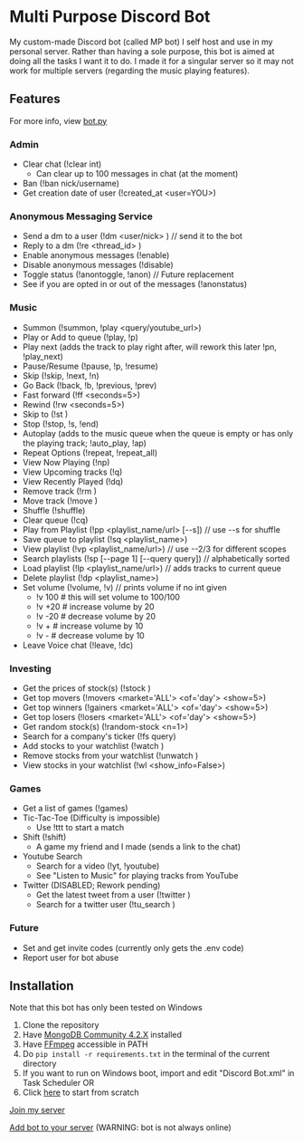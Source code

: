 # Multi Purpose Discord Bot
My custom-made Discord bot (called MP bot) I self host and use in my personal server.
Rather than having a sole purpose, this bot is aimed at doing all the tasks I want it to do. I made it for a singular server so it may not work for multiple servers (regarding the music playing features).

## Features
For more info, view [bot.py](bot.py)

### Admin
- Clear chat (!clear int)
    - Can clear up to 100 messages in chat (at the moment)
- Ban (!ban nick/username)
- Get creation date of user (!created_at <user=YOU>)

### Anonymous Messaging Service
- Send a dm to a user (!dm <user/nick> <message>) // send it to the bot
- Reply to a dm (!re <thread_id> <message>)
- Enable anonymous messages (!enable)
- Disable anonymous messages (!disable)
- Toggle status (!anontoggle, !anon)  // Future replacement
- See if you are opted in or out of the messages (!anonstatus)

### Music
- Summon (!summon, !play <query/youtube_url>)
- Play or Add to queue (!play, !p)
- Play next (adds the track to play right after, will rework this later !pn, !play_next)
- Pause/Resume (!pause, !p, !resume)
- Skip (!skip, !next, !n)
- Go Back (!back, !b, !previous, !prev)
- Fast forward (!ff <seconds=5>)
- Rewind (!rw <seconds=5>)
- Skip to (!st <seconds>)
- Stop (!stop, !s, !end)
- Autoplay (adds to the music queue when the queue is empty or has only the playing track; !auto_play, !ap)
- Repeat Options (!repeat, !repeat_all)
- View Now Playing (!np)
- View Upcoming tracks (!q)
- View Recently Played (!dq)
- Remove track (!rm <index>)
- Move track (!move <from> <to>)
- Shuffle (!shuffle)
- Clear queue (!cq)
- Play from Playlist (!pp <playlist_name/url> [--s])  // use --s for shuffle
- Save queue to playlist (!sq <playlist_name>)
- View playlist (!vp <playlist_name/url>)  // use --2/3 for different scopes
- Search playlists (!sp [--page 1] [--query query])  // alphabetically sorted
- Load playlist (!lp <playlist_name/url>)  // adds tracks to current queue
- Delete playlist (!dp <playlist_name>)
- Set volume (!volume, !v)  // prints volume if no int given
  - !v 100  # this will set volume to 100/100
  - !v +20  # increase volume by 20
  - !v -20  # decrease volume by 20
  - !v +  # increase volume by 10
  - !v -  # decrease volume by 10
- Leave Voice chat (!leave, !dc)

### Investing
- Get the prices of stock(s) (!stock <tickers>)
- Get top movers (!movers <market='ALL'> <of='day'> <show=5>)
- Get top winners (!gainers <market='ALL'> <of='day'> <show=5>)
- Get top losers (!losers <market='ALL'> <of='day'> <show=5>)
- Get random stock(s) (!random-stock <n=1>)
- Search for a company's ticker (!fs query)
- Add stocks to your watchlist (!watch <tickers>)
- Remove stocks from your watchlist (!unwatch <tickers>)
- View stocks in your watchlist (!wl <show_info=False>)
<!-- - Add shares to portfolio (!buy <ticker> <cost_per_share> <shares> <commission_fee=0>) -->
<!-- - Remove shares from portfolio (!sell <ticker> <price_per_share> <shares> <commission_fee=0>) -->
<!-- - View your portfolio (!holdings <to_dm=False>) -->
<!-- - Get a copy of your portfolio/transactions (!dlholdings <to_dm=True>) -->

### Games
- Get a list of games (!games)
- Tic-Tac-Toe (Difficulty is impossible)
    - Use !ttt to start a match
- Shift (!shift)
    - A game my friend and I made (sends a link to the chat)
- Youtube Search
    - Search for a video (!yt, !youtube)
    - See "Listen to Music" for playing tracks from YouTube
- Twitter (DISABLED; Rework pending)
    - Get the latest tweet from a user (!twitter <user>)
    - Search for a twitter user (!tu_search <query>)

### Future
- Set and get invite codes (currently only gets the .env code)
- Report user for bot abuse

## Installation
Note that this bot has only been tested on Windows
1. Clone the repository
2. Have [MongoDB Community 4.2.X](https://www.mongodb.com/download-center/community) installed
3. Have [FFmpeg](https://www.ffmpeg.org/download.html) accessible in PATH
4. Do `pip install -r requirements.txt` in the terminal of the current directory
5. If you want to run on Windows boot, import and edit "Discord Bot.xml" in Task Scheduler OR
6. Click [here](https://medium.com/@elijahlopezz/python-and-background-tasks-4f70b4a2efd8) to start from scratch

[Join my server](https://discord.gg/pjpCs8v)

[Add bot to your server](https://discordapp.com/oauth2/authorize?&client_id=282274755426385921&scope=bot&permissions=8) (WARNING: bot is not always online)
